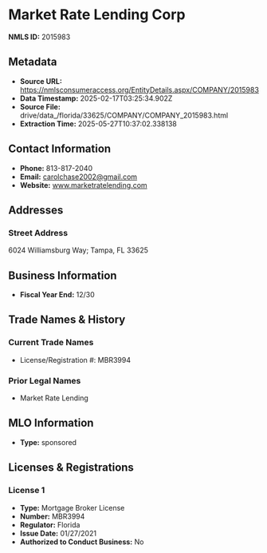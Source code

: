# Market Rate Lending Corp

**NMLS ID:** 2015983

## Metadata
- **Source URL:** https://nmlsconsumeraccess.org/EntityDetails.aspx/COMPANY/2015983
- **Data Timestamp:** 2025-02-17T03:25:34.902Z
- **Source File:** drive/data_/florida/33625/COMPANY/COMPANY_2015983.html
- **Extraction Time:** 2025-05-27T10:37:02.338138

## Contact Information
- **Phone:** 813-817-2040
- **Email:** carolchase2002@gmail.com
- **Website:** www.marketratelending.com

## Addresses
### Street Address
6024 Williamsburg Way; Tampa, FL 33625

## Business Information
- **Fiscal Year End:** 12/30

## Trade Names & History
### Current Trade Names
- License/Registration #: MBR3994

### Prior Legal Names
- Market Rate Lending

## MLO Information
- **Type:** sponsored

## Licenses & Registrations

### License 1
- **Type:** Mortgage Broker License
- **Number:** MBR3994
- **Regulator:** Florida
- **Issue Date:** 01/27/2021
- **Authorized to Conduct Business:** No
